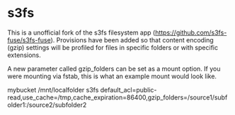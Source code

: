 # s3fs

This is a unofficial fork of the s3fs filesystem app (https://github.com/s3fs-fuse/s3fs-fuse). Provisions have been added so that content encoding (gzip) settings will be profiled for files in specific folders or with specific extensions.

A new parameter called gzip_folders can be set as a mount option.  If you were mounting via fstab, this is what an example mount would look like.

mybucket         /mnt/localfolder     s3fs    default_acl=public-read,use_cache=/tmp,cache_expiration=86400,gzip_folders=/source1/subfolder1:/source2/subfolder2
